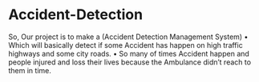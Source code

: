 # Accident-Detection
So, Our project is to make a (Accident Detection  Management System) • Which will basically detect if some Accident has  happen on high traffic highways and some city  roads. • So many of times Accident happen and people  injured and loss their lives because the Ambulance didn’t reach to them in time.
